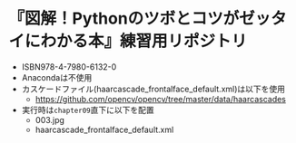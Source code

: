 # 『図解！Pythonのツボとコツがゼッタイにわかる本』練習用リポジトリ
- ISBN978-4-7980-6132-0
- Anacondaは不使用
- カスケードファイル(haarcascade_frontalface_default.xml)は以下を使用
    - https://github.com/opencv/opencv/tree/master/data/haarcascades
- 実行時は`chapter09`直下に以下を配置
    - 003.jpg
    - haarcascade_frontalface_default.xml